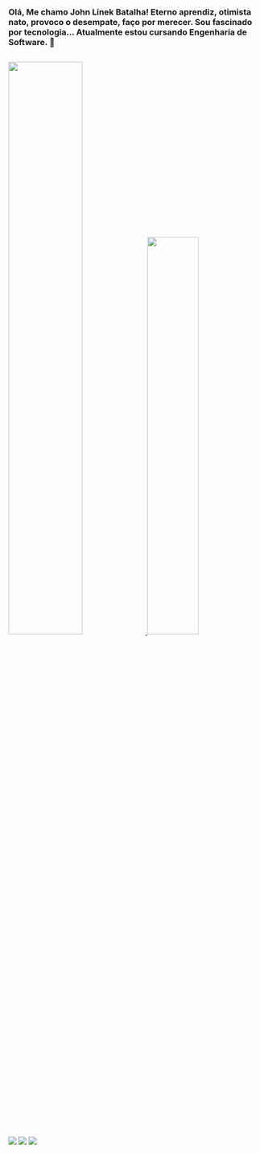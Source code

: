 ### Olá, Me chamo John Linek Batalha! Eterno aprendiz, otimista nato, provoco o desempate, faço por merecer. Sou fascinado por tecnologia... Atualmente estou cursando Engenharia de Software. 👋

##

<div>
  <a href='https://github.com/John-Linek/github-readme-stats'>
    <img src='https://github-readme-stats.vercel.app/api?username=John-Linek&count_private=true&show_icons=true&theme=github_dark' width="54%">
    <img src='https://github-readme-stats.vercel.app/api/top-langs/?username=John-Linek&theme=github_dark&layout=compact' width="45%">
  </a>
</div>

##

<div> 
  <a href="https://discord.com/users/JLB#7381" target="_blank"><img src="https://img.shields.io/badge/Discord-7289DA?style=for-the-badge&logo=discord&logoColor=white" target="_blank"></a> 
  <a href="https://criarmeulink.com.br/u/1657995437" target="_blank"><img src="https://img.shields.io/badge/-Gmail-%23333?style=for-the-badge&logo=gmail&logoColor=white" target="_blank"></a>
  <a href="https://www.linkedin.com/in/john-linek-batalha-27243b16b/" target="_blank"><img src="https://img.shields.io/badge/-LinkedIn-%230077B5?style=for-the-badge&logo=linkedin&logoColor=white" target="_blank"></a> 
</div>

